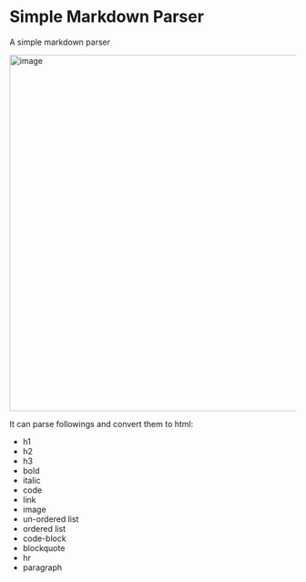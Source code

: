 # Simple Markdown Parser

A simple markdown parser

<img width="1283" height="626" alt="image" src="https://github.com/user-attachments/assets/26bff405-0331-477a-9441-cbcf0679996e" />


It can parse followings and convert them to html:
- h1
- h2
- h3
- bold
- italic
- code
- link
- image
- un-ordered list
- ordered list
- code-block
- blockquote
- hr
- paragraph
